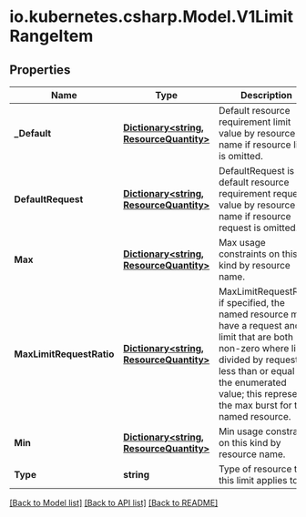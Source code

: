 # io.kubernetes.csharp.Model.V1LimitRangeItem
## Properties

Name | Type | Description | Notes
------------ | ------------- | ------------- | -------------
**_Default** | [**Dictionary&lt;string, ResourceQuantity&gt;**](ResourceQuantity.md) | Default resource requirement limit value by resource name if resource limit is omitted. | [optional] 
**DefaultRequest** | [**Dictionary&lt;string, ResourceQuantity&gt;**](ResourceQuantity.md) | DefaultRequest is the default resource requirement request value by resource name if resource request is omitted. | [optional] 
**Max** | [**Dictionary&lt;string, ResourceQuantity&gt;**](ResourceQuantity.md) | Max usage constraints on this kind by resource name. | [optional] 
**MaxLimitRequestRatio** | [**Dictionary&lt;string, ResourceQuantity&gt;**](ResourceQuantity.md) | MaxLimitRequestRatio if specified, the named resource must have a request and limit that are both non-zero where limit divided by request is less than or equal to the enumerated value; this represents the max burst for the named resource. | [optional] 
**Min** | [**Dictionary&lt;string, ResourceQuantity&gt;**](ResourceQuantity.md) | Min usage constraints on this kind by resource name. | [optional] 
**Type** | **string** | Type of resource that this limit applies to. | [optional] 

[[Back to Model list]](../README.md#documentation-for-models) [[Back to API list]](../README.md#documentation-for-api-endpoints) [[Back to README]](../README.md)

